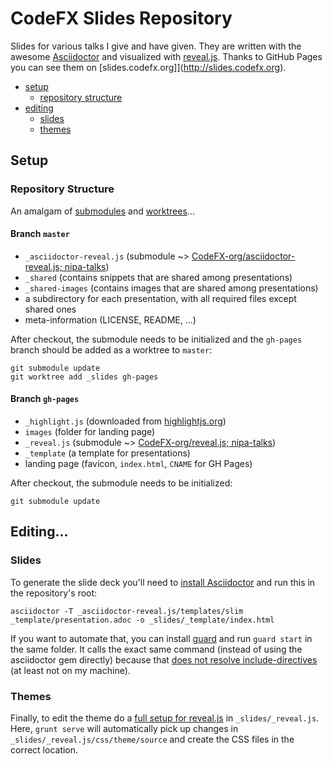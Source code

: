 # CodeFX Slides Repository

Slides for various talks I give and have given.
They are written with the awesome [Asciidoctor](http://asciidoctor.org/) and visualized with [reveal.js](http://asciidoctor.org/).
Thanks to GitHub Pages you can see them on [slides.codefx.org]](http://slides.codefx.org).

* [setup](#setup)
	* [repository structure](#repository-structure)
* [editing](#editing)
	* [slides](#slides)
	* [themes](#themes)

## Setup

### Repository Structure

An amalgam of [submodules](https://git-scm.com/book/en/v2/Git-Tools-Submodules) and [worktrees](https://git-scm.com/docs/git-worktree)...

#### Branch `master`

* `_asciidoctor-reveal.js` (submodule ~> [CodeFX-org/asciidoctor-reveal.js; nipa-talks](https://github.com/CodeFX-org/asciidoctor-reveal.js/tree/nipa))
* `_shared` (contains snippets that are shared among presentations)
* `_shared-images` (contains images that are shared among presentations)
* a subdirectory for each presentation, with all required files except shared ones
* meta-information (LICENSE, README, ...)

After checkout, the submodule needs to be initialized and the `gh-pages` branch should be added as a worktree to `master`:

	git submodule update
	git worktree add _slides gh-pages

#### Branch `gh-pages`

* `_highlight.js` (downloaded from [highlightjs.org](https://highlightjs.org/download/))
* `images` (folder for landing page)
* `_reveal.js` (submodule ~>
	[CodeFX-org/reveal.js; nipa-talks](https://github.com/CodeFX-org/reveal.js/tree/nipa-talks))
* `_template` (a template for presentations)
* landing page (favicon, `index.html`, `CNAME` for GH Pages)

After checkout, the submodule needs to be initialized:

	git submodule update

## Editing...

### Slides

To generate the slide deck you'll need to [install Asciidoctor](http://asciidoctor.org/docs/install-toolchain/) and run this in the repository's root:

	asciidoctor -T _asciidoctor-reveal.js/templates/slim _template/presentation.adoc -o _slides/_template/index.html

If you want to automate that, you can install [guard](https://rubygems.org/gems/guard/versions/2.13.0) and run `guard start` in the same folder.
It calls the exact same command (instead of using the asciidoctor gem directly) because that [does not resolve include-directives](http://asciidoctor.org/news/3/#3-swap-an-include-for-a-link) (at least not on my machine).

### Themes

Finally, to edit the theme do a [full setup for reveal.js](https://github.com/hakimel/reveal.js#full-setup) in `_slides/_reveal.js`.
Here, `grunt serve` will automatically pick up changes in `_slides/_reveal.js/css/theme/source` and create the CSS files in the correct location.
